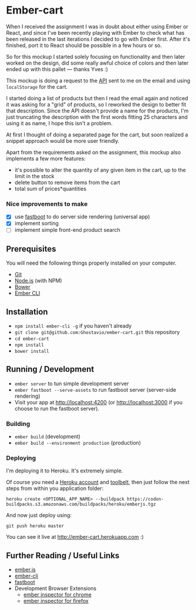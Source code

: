 # Ember-cart

When I received the assignment I was in doubt about either using Ember or React, and since I've been recently playing with Ember to check what has been released in the last iterations I decided to go with Ember first. After it's finished, port it to React should be possible in a few hours or so.

So for this mockup I started solely focusing on functionality and then later worked on the design, did some really awful choice of colors and then later ended up with this pallet — thanks Yves :)

This mockup is doing a request to the [API](http://beta.json-generator.com/api/json/get/4kiDK7gxZ) sent to me on the email and using `localStorage` for the cart.

I started doing a list of products but then I read the email again and noticed it was asking for a "grid" of products, so I reworked the design to better fit that description. Since the API doesn't provide a name for the products, I'm just truncating the description with the first words fitting 25 characters and using it as name, I hope this isn't a problem.

At first I thought of doing a separated page for the cart, but soon realized a snippet approach would be more user friendly.

Apart from the requirements asked on the assignment, this mockup also implements a few more features:
* it's possible to alter the quantity of any given item in the cart, up to the limit in the stock
* delete button to remove items from the cart
* total sum of prices*quantities

### Nice improvements to make
- [x] use [fastboot](https://www.ember-fastboot.com/) to do server side rendering (universal app)
- [x] implement sorting
- [ ] implement simple front-end product search

## Prerequisites

You will need the following things properly installed on your computer.

* [Git](http://git-scm.com/)
* [Node.js](http://nodejs.org/) (with NPM)
* [Bower](http://bower.io/)
* [Ember CLI](http://ember-cli.com/)

## Installation

* `npm install ember-cli -g` if you haven't already
* `git clone git@github.com:Ghostavio/ember-cart.git` this repository
* `cd ember-cart`
* `npm install`
* `bower install`

## Running / Development

* `ember server` to tun simple development server
* `ember fastboot --serve-assets` to run fastboot server (server-side rendering)
* Visit your app at [http://localhost:4200](http://localhost:4200) (or [http://localhost:3000](http://localhost:3000) if you choose to run the fastboot server).

### Building

* `ember build` (development)
* `ember build --environment production` (production)

### Deploying

I'm deploying it to Heroku. It's extremely simple.

Of course you need a [Heroku account](https://www.heroku.com/) and [toolbelt](https://toolbelt.heroku.com/), then just follow the next steps from within you application folder:

```
heroku create <OPTIONAL_APP_NAME> --buildpack https://codon-buildpacks.s3.amazonaws.com/buildpacks/heroku/emberjs.tgz
```

And now just deploy using:

```
git push heroku master
```

You can see it live at http://ember-cart.herokuapp.com :)

## Further Reading / Useful Links

* [ember.js](http://emberjs.com/)
* [ember-cli](http://ember-cli.com/)
* [fastboot](https://www.ember-fastboot.com/)
* Development Browser Extensions
  * [ember inspector for chrome](https://chrome.google.com/webstore/detail/ember-inspector/bmdblncegkenkacieihfhpjfppoconhi)
  * [ember inspector for firefox](https://addons.mozilla.org/en-US/firefox/addon/ember-inspector/)
